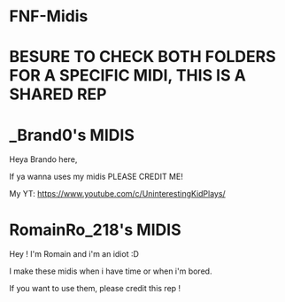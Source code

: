 # FNF-Midis
# BESURE TO CHECK BOTH FOLDERS FOR A SPECIFIC MIDI, THIS IS A SHARED REP

# _Brand0's MIDIS

Heya Brando here, 

If ya wanna uses my midis PLEASE CREDIT ME!

My YT:
https://www.youtube.com/c/UninterestingKidPlays/

# RomainRo_218's MIDIS

Hey ! I'm Romain and i'm an idiot :D

I make these midis when i have time or when i'm bored.

If you want to use them, please credit this rep !
